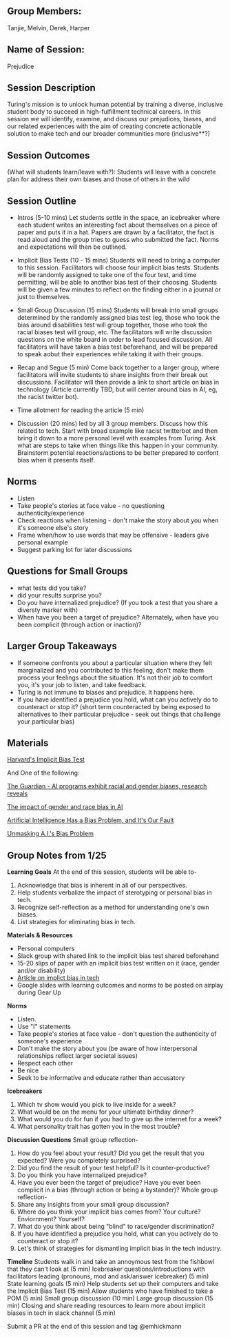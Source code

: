 ## Group Members:
Tanjie, Melvin, Derek, Harper

## Name of Session: 
Prejudice

## Session Description 
Turing's mission is to unlock human potential by training a diverse, inclusive student body to succeed in high-fulfillment technical careers. In this session we will identify, examine, and discuss our prejudices, biases, and our related experiences with the aim of creating concrete actionable solution to make tech and our broader communities more (inclusive**?)

## Session Outcomes 
(What will students learn/leave with?): 
Students will leave with a concrete plan for address their own biases and those of others in the wild

## Session Outline
* Intros (5-10 mins) Let students settle in the space, an icebreaker where each student writes an interesting fact about themselves on a piece of paper and puts it in a hat. Papers are drawn by a facilitator, the fact is read aloud and the group tries to guess who submitted the fact.  Norms and expectations will then be outlined. 

* Implicit Bias Tests (10 - 15 mins) Students will need to bring a computer to this session.  Facilitators will choose four implicit bias tests.  Students will be randomly assigned to take one of the four test, and time permitting, will be able to another bias test of their choosing. Students will be given a few minutes to reflect on the finding either in a journal or just to themselves.

* Small Group Discussion (15 mins) Students will break into small groups determined by the randomly assigned bias test (eg, those who took the bias around disabilities test will group together, those who took the racial biases test will group, etc.
The facilitators will write discussion questions on the white board in order to lead focused discussion. All facilitators will have taken a bias test beforehand, and will be prepared to speak aobut their experiences while taking it with their groups.

* Recap and Segue (5 min) Come back together to a larger group, where facilitators will invite students to share insights from their break out discussions.  Facilitator will then provide a link to short article on bias in technology (Article currently TBD, but will center around bias in AI, eg, the racist twitter bot).

* Time allotment for reading the article (5 min)

* Discussion (20 mins) led by all 3 group members.  Discuss how this related to tech.  Start with broad example like racist twitterbot and then bring it down to a more personal level with examples from Turing.  Ask what are steps to take when things like this happen in your community.  Brainstorm potential reactions/actions to be better prepared to confont bias when it presents itself. 

## Norms
* Listen
* Take people's stories at face value - no questioning authenticity/experience
* Check reactions when listening - don't make the story about you when it's someone else's story
* Frame when/how to use words that may be offensive - leaders give personal example
* Suggest parking lot for later discussions

## Questions for Small Groups
* what tests did you take?
* did your results surprise you?
* Do you have internalized prejudice? (If you took a test that you share a diversty marker with)
* When have you been a target of prejudice?  Alternately, when have you been complicit (through action or inaction)?

## Larger Group Takeaways
* If someone confronts you about a particular situation where they felt marginalized and you contributed to this feeling, don't make them process your feelings about the situation.  It's not their job to comfort you, it's your job to listen, and take feedback.
* Turing is not immune to biases and prejudice.  It happens here. 
* If you have identified a prejudice you hold, what can you actively do to counteract or stop it? (short term counteracted by being exposed to alternatives to their particular prejudice - seek out things that challenge your particular bias)
## Materials
[Harvard's Implicit Bias Test](https://implicit.harvard.edu/implicit/takeatest.html)

And One of the following:

[The Guardian - AI programs exhibit racial and gender biases, research reveals](https://www.theguardian.com/technology/2017/apr/13/ai-programs-exhibit-racist-and-sexist-biases-research-reveals)

[The impact of gender and race bias in AI](https://blogs.icrc.org/law-and-policy/2018/08/28/impact-gender-race-bias-ai/)

[Artificial Intelligence Has a Bias Problem, and It's Our Fault](https://www.pcmag.com/article/361661/artificial-intelligence-has-a-bias-problem-and-its-our-fau)

[Unmasking A.I.'s Bias Problem](http://fortune.com/longform/ai-bias-problem/)


## Group Notes from 1/25
**Learning Goals**
At the end of this session, students will be able to-
  1. Acknowledge that bias is inherent in all of our perspectives.
  2. Help students verbalize the impact of sterotyping or personal bias in tech.
  3. Recognize self-reflection as a method for understanding one's own biases.
  4. List strategies for eliminating bias in tech. 


**Materials & Resources** 
- Personal computers
- Slack group with shared link to the implicit bias test shared beforehand
- 15-20 slips of paper with an implicit bias test written on it (race, gender and/or disability) 
- [Article on implict bias in tech](https://www.pcmag.com/article/361661/artificial-intelligence-has-a-bias-problem-and-its-our-fau)
- Google slides with learning outcomes and norms to be posted on airplay during Gear Up


**Norms**
- Listen.
- Use "I" statements 
- Take people's stories at face value - don't question the authenticity of someone's experience
- Don't make the story about you (be aware of how interpersonal relationships reflect larger societal issues) 
- Respect each other 
- Be nice 
- Seek to be informative and educate rather than accusatory 


**Icebreakers**
1. Which tv show would you pick to live inside for a week?
2. What would be on the menu for your ultimate birthday dinner? 
3. What would you do for fun if you had to give up the internet for a week?
4. What personality trait has gotten you in the most trouble? 


**Discussion Questions**
Small group reflection-
  1. How do you feel about your result? Did you get the result that you expected? Were you completely surprised? 
  2. Did you find the result of your test helpful? Is it counter-productive?
  3. Do you think you have internalized prejudice? 
  4. Have you ever been the target of prejudice? Have you ever been complicit in a bias (through action or being a bystander)? 
Whole group reflection-
  1. Share any insights from your small group discussion? 
  2. Where do you think your implicit bias comes from? Your culture? Enviornment? Yourself? 
  3. What do you think about being "blind" to race/gender discrimination? 
  4. If you have identified a prejudice you hold, what can you actively do to counteract or stop it? 
  5. Let's think of strategies for dismantling implicit bias in the tech industry. 


**Timeline**
Students walk in and take an annoymous test from the fishbowl that they can't look at (5 min)
Icebreaker questions/introductions with facilitators leading (pronouns, mod and ask/answer icebreaker) (5 min)
State learning goals (5 min)
Help students set up their computers and take the Implicit Bias Test (15 min) 
Allow students who have finished to take a POM (5 min)
Small group discussion (10 min)
Large group discussion (15 min) 
Closing and share reading resources to learn more about implicit biases in tech in slack channel (5 min)



Submit a PR at the end of this session and tag @emhickmann
